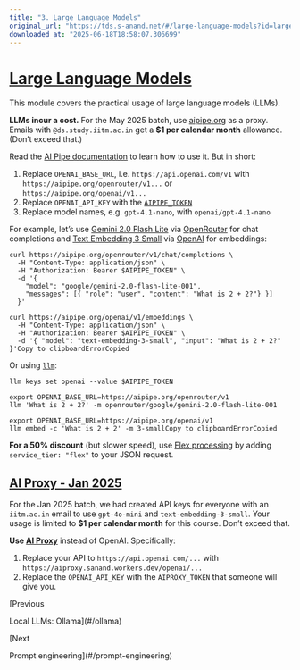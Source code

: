 ```yaml
---
title: "3. Large Language Models"
original_url: "https://tds.s-anand.net/#/large-language-models?id=large-language-models"
downloaded_at: "2025-06-18T18:58:07.306699"
---
```


[Large Language Models](#/large-language-models?id=large-language-models)
=========================================================================

This module covers the practical usage of large language models (LLMs).

**LLMs incur a cost.** For the May 2025 batch, use [aipipe.org](https://aipipe.org/) as a proxy.
Emails with `@ds.study.iitm.ac.in` get a **$1 per calendar month** allowance. (Don’t exceed that.)

Read the [AI Pipe documentation](https://github.com/sanand0/aipipe) to learn how to use it. But in short:

1. Replace `OPENAI_BASE_URL`, i.e. `https://api.openai.com/v1` with `https://aipipe.org/openrouter/v1...` or `https://aipipe.org/openai/v1...`
2. Replace `OPENAI_API_KEY` with the [`AIPIPE_TOKEN`](https://aipipe.org/login)
3. Replace model names, e.g. `gpt-4.1-nano`, with `openai/gpt-4.1-nano`

For example, let’s use [Gemini 2.0 Flash Lite](https://cloud.google.com/vertex-ai/generative-ai/docs/models/gemini/2-0-flash-lite) via [OpenRouter](https://openrouter.ai/google/gemini-2.0-flash-lite-001) for chat completions and [Text Embedding 3 Small](https://platform.openai.com/docs/models/text-embedding-3-small) via [OpenAI](https://platform.openai.com/docs/) for embeddings:

```
curl https://aipipe.org/openrouter/v1/chat/completions \
  -H "Content-Type: application/json" \
  -H "Authorization: Bearer $AIPIPE_TOKEN" \
  -d '{
    "model": "google/gemini-2.0-flash-lite-001",
    "messages": [{ "role": "user", "content": "What is 2 + 2?"} }]
  }'

curl https://aipipe.org/openai/v1/embeddings \
  -H "Content-Type: application/json" \
  -H "Authorization: Bearer $AIPIPE_TOKEN" \
  -d '{ "model": "text-embedding-3-small", "input": "What is 2 + 2?" }'Copy to clipboardErrorCopied
```

Or using [`llm`](https://llm.datasette.io/):

```
llm keys set openai --value $AIPIPE_TOKEN

export OPENAI_BASE_URL=https://aipipe.org/openrouter/v1
llm 'What is 2 + 2?' -m openrouter/google/gemini-2.0-flash-lite-001

export OPENAI_BASE_URL=https://aipipe.org/openai/v1
llm embed -c 'What is 2 + 2' -m 3-smallCopy to clipboardErrorCopied
```

**For a 50% discount** (but slower speed), use [Flex processing](https://platform.openai.com/docs/guides/flex-processing) by adding `service_tier: "flex"` to your JSON request.

[AI Proxy - Jan 2025](#/large-language-models?id=ai-proxy-jan-2025)
-------------------------------------------------------------------

For the Jan 2025 batch, we had created API keys for everyone with an `iitm.ac.in` email to use `gpt-4o-mini` and `text-embedding-3-small`. Your usage is limited to **$1 per calendar month** for this course. Don’t exceed that.

**Use [AI Proxy](https://github.com/sanand0/aiproxy)** instead of OpenAI. Specifically:

1. Replace your API to `https://api.openai.com/...` with `https://aiproxy.sanand.workers.dev/openai/...`
2. Replace the `OPENAI_API_KEY` with the `AIPROXY_TOKEN` that someone will give you.

[Previous

Local LLMs: Ollama](#/ollama)

[Next

Prompt engineering](#/prompt-engineering)